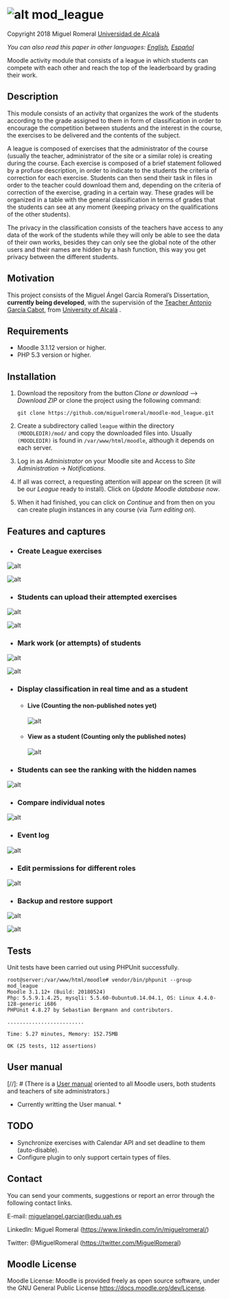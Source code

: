 
# ![alt](pix/mod_league.svg) mod_league

Copyright 2018 Miguel Romeral [Universidad de Alcalá](https://www.uah.es)

*You can also read this paper in other languages: [English](README.md), [Español](README.es.md)*

Moodle activity module that consists of a league in which students can compete with each other and reach the top of the leaderboard by grading their work.

## Description

This module consists of an activity that organizes the work of the students according to the grade assigned to them in form of classification in order to encourage the competition between students and the interest in the course, the exercises to be delivered and the contents of the subject.

A league is composed of exercises that the administrator of the course (usually the teacher, administrator of the site or a similar role) is creating during the course.
Each exercise is composed of a brief statement followed by a profuse description, in order to indicate to the students the criteria of correction for each exercise.
Students can then send their task in files in order to the teacher could download them and, depending on the criteria of correction of the exercise, grading in a certain way. These grades will be organized in a table with the general classification in terms of grades that the students can see at any moment (keeping privacy on the qualifications of the other students).

The privacy in the classification consists of the teachers have access to any data of the work of the students while they will only be able to see the data of their own works, besides they can only see the global note of the other users and their names are hidden by a hash function, this way you get privacy between the different students.

## Motivation

This project consists of the Miguel Ángel García Romeral’s Dissertation, **currently being developed**, with the supervisión of the [Teacher Antonio García Cabot](https://www.uah.es/en/estudios/profesor/Antonio-Garcia-Cabot/), from [University of Alcalá](https://www.uah.es/en/) .


## Requirements

* Moodle 3.1.12 version or higher.
* PHP 5.3 version or higher.

## Installation

1. Download the repository from the button *Clone or download* --> *Download ZIP* or clone the project using the following command:

    ```
    git clone https://github.com/miguelromeral/moodle-mod_league.git
    ```

2. Create a subdirectory called ```league``` within the directory ```(MOODLEDIR)/mod/``` and copy the downloaded files into. Usually ```(MOODLEDIR)``` is found in ```/var/www/html/moodle```, although it depends on each server.

3. Log in as *Administrator* on your Moodle site and Access to *Site Administration* -> *Notifications*.

4. If all was correct, a requesting attention will appear on the screen (it will be our *League* ready to install). Click on *Update Moodle database now*.

5. When it had finished, you can click on *Continue* and from then on you can create plugin instances in any course (via *Turn editing on*).

## Features and captures

* ### Create League exercises

![alt](screenshots/en/teacher_control_panel.png)

![alt](screenshots/en/create_exercise.png)

* ### Students can upload their attempted exercises

![alt](screenshots/en/student_panel_control.png)

![alt](screenshots/en/upload_exercise.png)

* ### Mark work (or attempts) of students

![alt](screenshots/en/mark_exercise.png)

![alt](screenshots/en/mark_attempt.png)

* ### Display classification in real time and as a student

    * #### Live (Counting the non-published notes yet)

       ![alt](screenshots/en/teacher_qualy.png)

    * #### View as a student (Counting only the published notes)

       ![alt](screenshots/en/teacher_student_qualy.png)

* ### Students can see the ranking with the hidden names

![alt](screenshots/en/student_qualy.png)

* ### Compare individual notes

![alt](screenshots/en/compare_mark.png)

* ### Event log

![alt](screenshots/en/logs.png)

* ### Edit permissions for different roles

![alt](screenshots/en/capabilities.png)

* ### Backup and restore support

![alt](screenshots/en/backup.png)

![alt](screenshots/en/restore.png)


## Tests

Unit tests have been carried out using PHPUnit successfully.

    root@server:/var/www/html/moodle# vendor/bin/phpunit --group mod_league
    Moodle 3.1.12+ (Build: 20180524)
    Php: 5.5.9.1.4.25, mysqli: 5.5.60-0ubuntu0.14.04.1, OS: Linux 4.4.0-128-generic i686
    PHPUnit 4.8.27 by Sebastian Bergmann and contributors.

    .........................

    Time: 5.27 minutes, Memory: 152.75MB

    OK (25 tests, 112 assertions)

## User manual

[//]: # (There is a [User manual](manuals/en.pdf) oriented to all Moodle users, both students and teachers of site administrators.)

* Currently writting the User manual. *

## TODO

* Synchronize exercises with Calendar API and set deadline to them (auto-disable).
* Configure plugin to only support certain types of files.

## Contact

You can send your comments, suggestions or report an error through the following contact links.

E-mail: miguelangel.garciar@edu.uah.es

LinkedIn: Miguel Romeral (https://www.linkedin.com/in/miguelromeral/)

Twitter: @MiguelRomeral (https://twitter.com/MiguelRomeral)

## Moodle License

Moodle License: Moodle is provided freely as open source software, under the GNU General Public License <https://docs.moodle.org/dev/License>.

